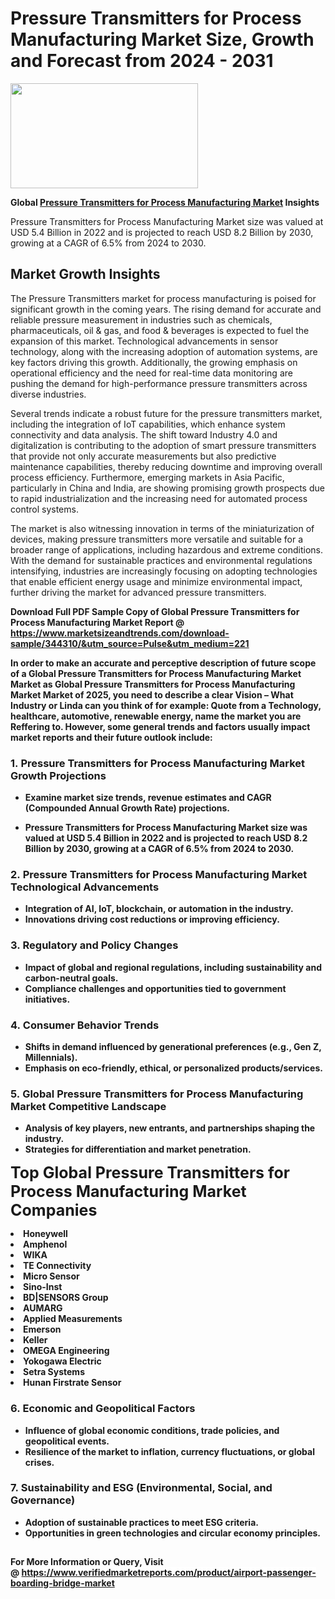 <H1>Pressure Transmitters for Process Manufacturing Market Size, Growth and Forecast from 2024 - 2031</H1><img class="aligncenter size-medium wp-image-584254" src="https://thirdeyenews.in/wp-content/uploads/2024/09/Global-Market-Research-300x168.jpeg" alt="" width="300" height="168" /><p><strong>Global&nbsp;<a href="https://www.marketsizeandtrends.com/download-sample/344310/&amp;utm_source=Pulse&amp;utm_medium=221">Pressure Transmitters for Process Manufacturing Market</a> Insights</strong></p><p>Pressure Transmitters for Process Manufacturing Market size was valued at USD 5.4 Billion in 2022 and is projected to reach USD 8.2 Billion by 2030, growing at a CAGR of 6.5% from 2024 to 2030.</p><p><h2>Market Growth Insights</h2> <p>The Pressure Transmitters market for process manufacturing is poised for significant growth in the coming years. The rising demand for accurate and reliable pressure measurement in industries such as chemicals, pharmaceuticals, oil & gas, and food & beverages is expected to fuel the expansion of this market. Technological advancements in sensor technology, along with the increasing adoption of automation systems, are key factors driving this growth. Additionally, the growing emphasis on operational efficiency and the need for real-time data monitoring are pushing the demand for high-performance pressure transmitters across diverse industries.</p> <p><strong></strong></p> <p>Several trends indicate a robust future for the pressure transmitters market, including the integration of IoT capabilities, which enhance system connectivity and data analysis. The shift toward Industry 4.0 and digitalization is contributing to the adoption of smart pressure transmitters that provide not only accurate measurements but also predictive maintenance capabilities, thereby reducing downtime and improving overall process efficiency. Furthermore, emerging markets in Asia Pacific, particularly in China and India, are showing promising growth prospects due to rapid industrialization and the increasing need for automated process control systems.</p> <p>The market is also witnessing innovation in terms of the miniaturization of devices, making pressure transmitters more versatile and suitable for a broader range of applications, including hazardous and extreme conditions. With the demand for sustainable practices and environmental regulations intensifying, industries are increasingly focusing on adopting technologies that enable efficient energy usage and minimize environmental impact, further driving the market for advanced pressure transmitters.</p> <p><strong></p><p><span class=""><strong>Download Full PDF Sample Copy of Global Pressure Transmitters for Process Manufacturing Market Report</strong> @ <a href="https://www.marketsizeandtrends.com/download-sample/344310/&amp;utm_source=Pulse&amp;utm_medium=221" target="_blank">https://www.marketsizeandtrends.com/download-sample/344310/&amp;utm_source=Pulse&amp;utm_medium=221</a></span></p><p>In order to make an accurate and perceptive description of future scope of a Global&nbsp;Pressure Transmitters for Process Manufacturing Market Market as Global&nbsp;Pressure Transmitters for Process Manufacturing Market Market of 2025, you need to describe a clear Vision &ndash; What Industry or Linda can you think of for example: Quote from a Technology, healthcare, automotive, renewable energy, name the market you are Reffering to. However, some general trends and factors usually impact market reports and their future outlook include:</p><h3>1.&nbsp;<strong>Pressure Transmitters for Process Manufacturing Market Growth Projections</strong></h3><ul><li>Examine market size trends, revenue estimates and CAGR (Compounded Annual Growth Rate) projections.</li><li><p>Pressure Transmitters for Process Manufacturing Market size was valued at USD 5.4 Billion in 2022 and is projected to reach USD 8.2 Billion by 2030, growing at a CAGR of 6.5% from 2024 to 2030.</p></li></ul><h3>2.&nbsp;<strong>Pressure Transmitters for Process Manufacturing Market Technological Advancements</strong></h3><ul><li>Integration of AI, IoT, blockchain, or automation in the industry.</li><li>Innovations driving cost reductions or improving efficiency.</li></ul><h3>3.&nbsp;<strong>Regulatory and Policy Changes</strong></h3><ul><li>Impact of global and regional regulations, including sustainability and carbon-neutral goals.</li><li>Compliance challenges and opportunities tied to government initiatives.</li></ul><h3>4.&nbsp;<strong>Consumer Behavior Trends</strong></h3><ul><li>Shifts in demand influenced by generational preferences (e.g., Gen Z, Millennials).</li><li>Emphasis on eco-friendly, ethical, or personalized products/services.</li></ul><h3>5.&nbsp;<strong>Global Pressure Transmitters for Process Manufacturing Market Competitive Landscape</strong></h3><ul><li>Analysis of key players, new entrants, and partnerships shaping the industry.</li><li>Strategies for differentiation and market penetration.</li></ul><p data-pm-slice="1 1 []"><span style="color: inherit; font-family: inherit; font-size: 25px;">Top Global Pressure Transmitters for Process Manufacturing Market Companies</span></p><div class="" data-test-id=""><p><li>Honeywell</li><li> Amphenol</li><li> WIKA</li><li> TE Connectivity</li><li> Micro Sensor</li><li> Sino-Inst</li><li> BD|SENSORS Group</li><li> AUMARG</li><li> Applied Measurements</li><li> Emerson</li><li> Keller</li><li> OMEGA Engineering</li><li> Yokogawa Electric</li><li> Setra Systems</li><li> Hunan Firstrate Sensor</li></p></div><h3>6.&nbsp;<strong>Economic and Geopolitical Factors</strong></h3><ul><li>Influence of global economic conditions, trade policies, and geopolitical events.</li><li>Resilience of the market to inflation, currency fluctuations, or global crises.</li></ul><h3>7.&nbsp;<strong>Sustainability and ESG (Environmental, Social, and Governance)</strong></h3><ul><li>Adoption of sustainable practices to meet ESG criteria.</li><li>Opportunities in green technologies and circular economy principles.</li></ul><h2><strong style="font-size: 14px;">For More Information or Query, Visit @&nbsp;</strong><a style="background-color: #ffffff; font-size: 14px;" href="https://www.marketsizeandtrends.com/report/pressure-transmitters-for-process-manufacturing-market/" target="_blank">https://www.verifiedmarketreports.com/product/airport-passenger-boarding-bridge-market</a></h2>
